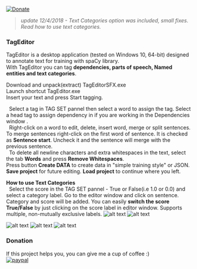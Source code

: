 [![Donate](https://img.shields.io/badge/Donate-PayPal-green.svg)](https://paypal.me/d5555)<br/>
>*update 12/4/2018 - Text Categories option was included,  small fixes. Read how to use text categories.*<br/>
### TagEditor
TagEditor is a desktop application (tested on Windows 10, 64-bit) designed to annotate text for training with spaCy library.<br/>
With TagEditor you can tag **dependencies, parts of speech, Named entities and text categories**.

Download and unpack(extract) TagEditorSFX.exe <br/>
Launch shortcut TagEditor.exe<br/>
Insert your text and press Start tagging. 

&nbsp; Select a tag in TAG SET pannel then select a word to assign the tag. Select a head tag to assign dependency in if you are working in the Dependencies window .<br/>
&nbsp; Right-click on a word to edit, delete, insert word, merge or split sentences. 
To merge sentences right-click on the first word of sentence. It is checked as **Sentence start**. Uncheck it and the sentence will merge with the previous sentence. <br/>
&nbsp; To delete all newline characters and extra whitespaces in the text, select the tab **Words** and press **Remove Whitespaces**.<br/> 
Press button **Create DATA** to create data in "simple training style" or JSON.<br/>
**Save project** for future editing. **Load project** to continue where you left.

**How to use Text Categories**<br/>
&nbsp; Select the score in the TAG SET pannel - True or False(i.e 1.0 or 0.0) and select a category label. Go to the editor window and click on sentence. Category and score will be added. You can easily **switch the score True/False** by just clicking on the score label in editor window. Supports multiple, non-mutually exclusive labels. 
![alt text](https://raw.githubusercontent.com/GitDimma/Tag-Editor/master/pics/cats.png)
![alt text](https://raw.githubusercontent.com/GitDimma/Tag-Editor/master/pics/datpic1.png)

![alt text](https://raw.githubusercontent.com/GitDimma/Tag-Editor/master/pics/dep.png)
![alt text](https://raw.githubusercontent.com/GitDimma/Tag-Editor/master/pics/ner.png)
![alt text](https://raw.githubusercontent.com/GitDimma/Tag-Editor/master/pics/datpic.png)

### Donation

If this project helps you, you can give me a cup of coffee :)<br/>
[![paypal](https://www.paypalobjects.com/en_US/i/btn/btn_donateCC_LG.gif)](https://paypal.me/d5555)<br/>
